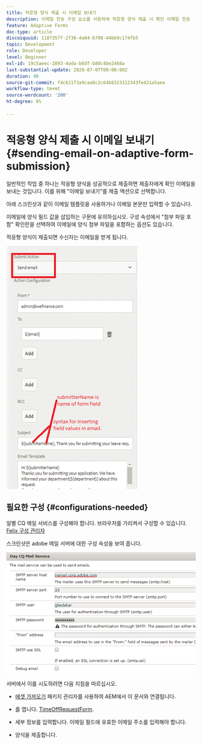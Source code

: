 ```yaml
---
title: 적응형 양식 제출 시 이메일 보내기
description: 이메일 전송 구성 요소를 사용하여 적응형 양식 제출 시 확인 이메일 전송
feature: Adaptive Forms
doc-type: article
discoiquuid: 1187357f-2f36-4a04-b708-44bb9c174fb5
topic: Development
role: Developer
level: Beginner
exl-id: 19c5aeec-2893-4ada-b6df-b80c4be2468a
last-substantial-update: 2020-07-07T00:00:00Z
duration: 40
source-git-commit: f4c621f3a9caa8c2c64b8323312343fe421a5aee
workflow-type: tm+mt
source-wordcount: '200'
ht-degree: 0%

---
```


# 적응형 양식 제출 시 이메일 보내기 {#sending-email-on-adaptive-form-submission}

일반적인 작업 중 하나는 적응형 양식을 성공적으로 제출하면 제출자에게 확인 이메일을 보내는 것입니다. 이를 위해 &quot;이메일 보내기&quot;를 제출 액션으로 선택합니다.

아래 스크린샷과 같이 이메일 템플릿을 사용하거나 이메일 본문만 입력할 수 있습니다.

이메일에 양식 필드 값을 삽입하는 구문에 유의하십시오. 구성 속성에서 &quot;첨부 파일 포함&quot; 확인란을 선택하여 이메일에 양식 첨부 파일을 포함하는 옵션도 있습니다.

적응형 양식이 제출되면 수신자는 이메일을 받게 됩니다.

![SendEmail](assets/sendemailaction.gif)

## 필요한 구성 {#configurations-needed}

일별 CQ 메일 서비스를 구성해야 합니다. 브라우저를 가리켜서 구성할 수 있습니다. [Felix 구성 관리자](http://localhost:4502/system/console/configMgr)

스크린샷은 adobe 메일 서버에 대한 구성 속성을 보여 줍니다.

![메일 서비스](assets/mailservice.png)

서버에서 이를 시도하려면 다음 지침을 따르십시오.

* [에셋 가져오기](assets/timeoffrequest.zip) 패키지 관리자를 사용하여 AEM에서 이 문서와 연결됩니다.

* 를 엽니다. [TimeOffRequestForm](http://localhost:4502/content/dam/formsanddocuments/helpx/timeoffrequestform/jcr:content?wcmmode=disabled).

* 세부 정보를 입력합니다. 이메일 필드에 유효한 이메일 주소를 입력해야 합니다.

* 양식을 제출합니다.
